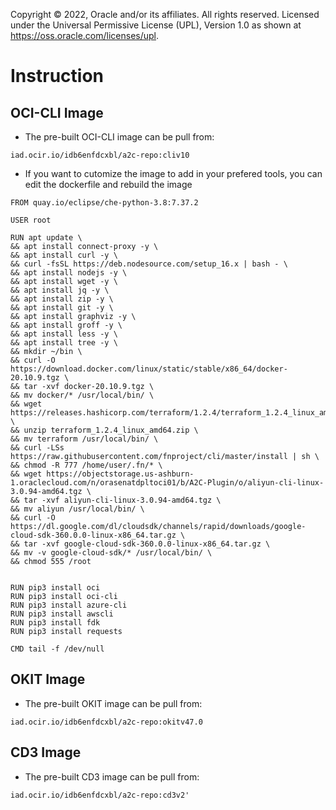 Copyright © 2022, Oracle and/or its affiliates.
All rights reserved. Licensed under the Universal Permissive License (UPL), Version 1.0 as shown at https://oss.oracle.com/licenses/upl.

# Instruction

## OCI-CLI Image

- The pre-built OCI-CLI image can be pull from: 

```
iad.ocir.io/idb6enfdcxbl/a2c-repo:cliv10
```

- If you want to cutomize the image to add in your prefered tools, you can edit the dockerfile and rebuild the image

```
FROM quay.io/eclipse/che-python-3.8:7.37.2

USER root

RUN apt update \
&& apt install connect-proxy -y \
&& apt install curl -y \
&& curl -fsSL https://deb.nodesource.com/setup_16.x | bash - \
&& apt install nodejs -y \
&& apt install wget -y \
&& apt install jq -y \
&& apt install zip -y \
&& apt install git -y \
&& apt install graphviz -y \
&& apt install groff -y \
&& apt install less -y \
&& apt install tree -y \
&& mkdir ~/bin \
&& curl -O https://download.docker.com/linux/static/stable/x86_64/docker-20.10.9.tgz \
&& tar -xvf docker-20.10.9.tgz \
&& mv docker/* /usr/local/bin/ \
&& wget https://releases.hashicorp.com/terraform/1.2.4/terraform_1.2.4_linux_amd64.zip \
&& unzip terraform_1.2.4_linux_amd64.zip \
&& mv terraform /usr/local/bin/ \
&& curl -LSs https://raw.githubusercontent.com/fnproject/cli/master/install | sh \
&& chmod -R 777 /home/user/.fn/* \
&& wget https://objectstorage.us-ashburn-1.oraclecloud.com/n/orasenatdpltoci01/b/A2C-Plugin/o/aliyun-cli-linux-3.0.94-amd64.tgz \
&& tar -xvf aliyun-cli-linux-3.0.94-amd64.tgz \
&& mv aliyun /usr/local/bin/ \
&& curl -O https://dl.google.com/dl/cloudsdk/channels/rapid/downloads/google-cloud-sdk-360.0.0-linux-x86_64.tar.gz \
&& tar -xvf google-cloud-sdk-360.0.0-linux-x86_64.tar.gz \
&& mv -v google-cloud-sdk/* /usr/local/bin/ \
&& chmod 555 /root


RUN pip3 install oci
RUN pip3 install oci-cli
RUN pip3 install azure-cli
RUN pip3 install awscli
RUN pip3 install fdk
RUN pip3 install requests

CMD tail -f /dev/null

```


## OKIT Image

- The pre-built OKIT image can be pull from: 

```
iad.ocir.io/idb6enfdcxbl/a2c-repo:okitv47.0
```

## CD3 Image


- The pre-built CD3 image can be pull from: 

```
iad.ocir.io/idb6enfdcxbl/a2c-repo:cd3v2'
```


